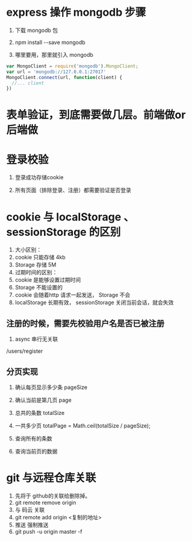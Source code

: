 # express 操作 mongodb 步骤

1. 下载 mongodb 包
  1. npm install --save mongodb

2. 哪里要用，那里就引入 mongodb
  ```js
  var MongoClient = require('mongodb').MongoClient;
  var url = 'mongodb://127.0.0.1:27017'
  MongoClient.connect(url, function(client) {
    //... client
  })
  ```

# 表单验证，到底需要做几层。前端做or后端做

<!-- localhost:3000/login -->

# 登录校验

1. 登录成功存储cookie

2. 所有页面（排除登录、注册）都需要验证是否登录


# cookie 与 localStorage 、 sessionStorage 的区别

1. 大小区别：
  1. cookie 只能存储 4kb
  2. Storage 存储 5M
2. 过期时间的区别：
  1. cookie 是能够设置过期时间
  2. Storage 不能设置的
3. cookie 会随着http 请求一起发送， Storage 不会
4. localStorage 长期有效， sessionStorage 关闭当前会话，就会失效


## 注册的时候，需要先校验用户名是否已被注册

1. async 串行无关联



/users/register


## 分页实现

1. 确认每页显示多少条 pageSize
2. 确认当前是第几页   page
3. 总共的条数        totalSize
4. 一共多少页        totalPage  = Math.ceil(totalSize / pageSize);


1. 查询所有的条数
2. 查询当前页的数据


# git 与远程仓库关联

1. 先将于 github的关联给删除掉。
  1. git remote remove origin
2. 与 码云 关联
  1. git remote add origin <复制的地址>
3. 推送 强制推送
  1. git push -u origin master -f
